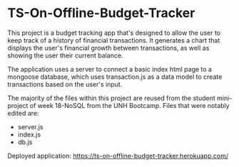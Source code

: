 # TS-On-Offline-Budget-Tracker

This project is a budget tracking app that's designed to allow the user to keep track of a history of financial transactions. It generates a chart that displays the user's financial growth between transactions, as well as showing the user their current balance.

The application uses a server to connect a basic index html page to a mongoose database, which uses transaction.js as a data model to create transactions based on the user's input.

The majority of the files within this project are reused from the student mini-project of week 18-NoSQL from the UNH Bootcamp. Files that were notably edited are:
- server.js
- index.js
- db.js

Deployed application: https://ts-on-offline-budget-tracker.herokuapp.com/